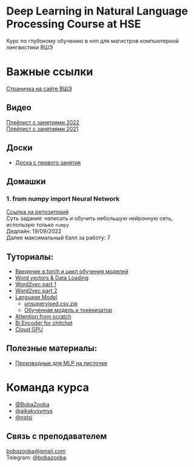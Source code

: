 # Deep Learning in Natural Language Processing Course at HSE
Курс по глубокому обучению в нлп для магистров компьютерной лингвистики ВШЭ

# Важные ссылки
[Страничка на сайте ВШЭ](https://www.hse.ru/edu/courses/292673762)

## Видео
[Плейлист с занятиями 2022](https://www.youtube.com/playlist?list=PLsmH-hsk-jS8_3ATiuX0y3Naz0OQ3yyB-)  
[Плейлист с занятиями 2021](https://www.youtube.com/playlist?list=PLsmH-hsk-jS8ns80NXOQQSiJphGNZourC)

## Доски
- [Доска с первого занятия](https://miro.com/app/board/o9J_luqzHpo=/?share_link_id=64236761106)

## Домашки

### 1. from numpy import Neural Network
[Ссылка на репозиторий](https://github.com/BobaZooba/from-numpy-import-Neural-Network)  
Суть задания: написать и обучить небольшую нейронную сеть, использую только ```numpy```  
Дедлайн: 19/09/2022  
Далее максимальный балл за работу: 7

[//]: # (- [Deep Average Network]&#40;https://github.com/BobaZooba/DeepAverageNetwork&#41;)

[//]: # (- [Generative Chit Chat]&#40;https://github.com/BobaZooba/GenerativeChitChat&#41;)

## Туториалы:
- [Введение в torch и цикл обучения моделей](https://github.com/BobaZooba/DeepNLP/blob/master/Tutorials/Intro%20to%20torch.ipynb)
- [Word vectors & Data Loading](https://github.com/BobaZooba/DeepNLP/blob/master/Tutorials/Word%20vectors%20%26%20Data%20Loading.ipynb)
- [Word2vec part 1](https://github.com/BobaZooba/DeepNLP/blob/master/Tutorials/word2vec%2C%20part1.%20processing%20corpus.ipynb)
- [Word2vec part 2](https://github.com/BobaZooba/DeepNLP/blob/master/Tutorials/word2vec%20part%202.ipynb)
- [Language Model](https://github.com/BobaZooba/DeepNLP/blob/master/Tutorials/Language%20Model.ipynb) 
  - [unsupervised.csv.zip](https://cloud.mail.ru/public/6nLR/q5VUwTmT6)
  - [Обученная модель и токенизатор](https://cloud.mail.ru/public/S5tN/7L6ALnb7z)
- [Attention from scratch](https://github.com/BobaZooba/DeepNLP/blob/master/Tutorials/Attention%20from%20scratch.ipynb)
- [Bi Encoder for chitchat](https://www.kaggle.com/bobazooba/lstm-baseline)
- [Cloud GPU](https://www.youtube.com/watch?v=pgk1zGv5lU4)

## Полезные материалы:
- [Производные для MLP на листочке](https://github.com/BobaZooba/DeepNLP/tree/master/Additional%20Materials/DL%20from%20scratch)

# Команда курса
- [@BobaZooba](https://github.com/BobaZooba)
- [@aikakysymys](https://github.com/aikakysymys)
- [@nstsj](https://github.com/nstsj)

## Связь с преподавателем
[bobazooba@gmail.com](mailto:bobazooba@gmail.com)   
Telegram: [@bobazooba](https://t.me/bobazooba)
